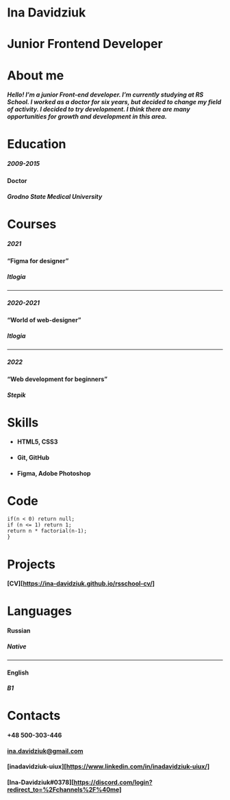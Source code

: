 # **Ina Davidziuk**
# Junior Frontend Developer
# About me
##### Hello! I’m a junior Front-end developer. I’m currently studying at RS School. I worked as a doctor for six years, but decided to change my field of activity. I decided to try development. I think there are many  opportunities for growth and development in this area.
# Education
##### 2009-2015
#### Doctor
##### Grodno State Medical University
# Courses
##### 2021
#### “Figma for designer”
##### Itlogia
**********************************
##### 2020-2021
#### “World of web-designer”
##### Itlogia
**********************************
##### 2022
#### “Web development for beginners”
##### Stepik
# Skills
* #### HTML5, CSS3
* #### Git, GitHub
* #### Figma, Adobe Photoshop
# Code
``` function factorial(n) { 
if(n < 0) return null;
if (n <= 1) return 1; 
return n * factorial(n-1); 
}
```
# Projects
#### [CV][https://ina-davidziuk.github.io/rsschool-cv/]
# Languages
#### Russian
##### Native
**********************************
#### English
##### B1
# Contacts
#### +48 500-303-446
#### ina.davidziuk@gmail.com
#### [inadavidziuk-uiux][https://www.linkedin.com/in/inadavidziuk-uiux/]
#### [Ina-Davidziuk#0378][https://discord.com/login?redirect_to=%2Fchannels%2F%40me]





